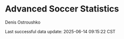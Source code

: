 # Advanced Soccer Statistics
Denis Ostroushko

<!-- gfm -->

Last successful data update: 2025-06-14 09:15:22 CST
